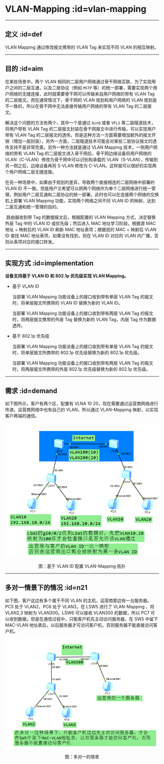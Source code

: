 # VLAN-Mapping :id=vlan-mapping

------------

## 定义 :id=def

VLAN Mapping 通过修改报文携带的 VLAN Tag 来实现不同 VLAN 的相互映射。

------------

## 目的 :id=aim

在某些场景中，两个 VLAN 相同的二层用户网络通过骨干网络互联，为了实现用户之间的二层互通，以及二层协议（例如 `MSTP` 等）的统一部署，需要实现两个用户网络的无缝连接，此时就需要骨干网可以传输来自用户网络的带有 VLAN Tag 的二层报文。而在通常情况下，骨干网的 VLAN 规划和用户网络的 VLAN 规划是不一致的，所以在骨干网中无法直接传输用户网络的带有 VLAN Tag 的二层报文。

解决这个问题的方法有两个，其中一个是通过 `QinQ` 或者 `VPLS` 等二层隧道技术，将用户带有 VLAN Tag 的二层报文封装在骨干网报文中进行传输，可以实现用户带有 VLAN Tag 的二层报文的透传。但是这种方法一方面需要增加额外的报文开销（增加一层封装），另外一方面，二层隧道技术可能会对某些二层协议报文的透传支持不是非常完善。另外一种方法就是通过 VLAN Mapping 技术，一侧用户网络的带有 VLAN Tag 的二层报文进入骨干网后，骨干网边缘设备将用户网络的 VLAN（C-VLAN）修改为骨干网中可以识别和承载的 VLAN（S-VLAN），传输到另一侧之后，边缘设备再将 S-VLAN 修改为 C-VLAN。这样就可以很好的实现两个用户网络二层无缝连接。

在另一种场景中，如果由于规划的差异，导致两个直接相连的二层网络中部署的 VLAN ID 不一致。但是用户又希望可以把两个网络作为单个二层网络进行统一管理，例如用户二层互通和二层协议的统一部署。此时也可以在连接两个网络的交换机上部署 VLAN Mapping 功能，实现两个网络之间不同 VLAN ID 的映射，达到二层互通和统一管理的目的。

​ 路由器收到带 Tag 的数据报文后，根据配置的 VLAN Mapping 方式，决定替换外层 Tag 中的 VLAN ID 或优先级；然后进入 MAC 地址学习阶段，根据源 MAC 地址 + 映射后的 VLAN ID 刷新 MAC 地址表项；根据目的 MAC + 映射后 VLAN ID 查找 MAC 地址表项，如果没有找到，则在 VLAN ID 对应的 VLAN 内广播，否则从表项对应的接口转发。

---

## 实现方式 :id=implementation

**设备支持基于 VLAN ID 和 802.1p 优先级实现 VLAN Mapping。**

*   基于 VLAN ID
    
    当部署 VLAN Mapping 功能设备上的接口收到带有单层 VLAN Tag 的报文时，将单层报文所携带的 VLAN ID 替换为新的 VLAN ID。
    
    当部署 VLAN Mapping 功能设备上的接口收到带有两层 VLAN Tag 的报文时，将两层报文携带的外层 Tag 替换为新的 VLAN Tag，内层 Tag 作为数据透传。
    
*   基于 802.1p 优先级
    
    当部署 VLAN Mapping 功能设备上的接口收到带有单层 VLAN Tag 的报文时，将单层报文所携带的 802.1p 优先级替换为新的 802.1p 优先级。
    
    当部署 VLAN Mapping 功能设备上的接口收到带有两层 VLAN Tag 的报文时，将两层报文所携带的外层 802.1p 优先级替换为新的 802.1p 优先级。
    
---

## 需求 :id=demand
如下图所示，客户有两个区，配置有 VLNA 10 20，现在需要通过运营商网络进行传递。运营商网络中也有自己的 VLAN，所以通过 VLAN-Mapping 映射，以实现客户两端的通信。

![](vlan-mapping/vlan-mapping.png)

<div style="text-align: center;">图：基于 VLAN ID 配置 VLAN-Mapping 拓扑</div>


---

## 多对一情景下的情况 :id=n21

如下图，客户这边有多个属于不同 VLAN 的主机，运营商那边有一台服务器。PC5 处于 VLAN2，PC6 处于 VLAN3，在 LSW5 进行了 VLAN-Mapping ，将 VLAN2,3 映射为 VLAN300。LSW6 可以接收 VLAN300 的数据，所以 PC7 可以收到数据。但是在通信过程中，只能客户机先主动访问服务器，在 SW5 中留下 MAC-VLAN 地址表后，以后服务器才可访问客户机，否则服务器不能直接访问客户机。

![](vlan-mapping/n21.png)

<div style="text-align: center;">图：多对一的情景</div>
